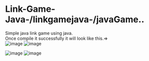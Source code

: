 # Link-Game-Java-/linkgamejava-/javaGame..
Simple java link game using java.                     
Once compile it successfully it will look like this.=>\
![image](https://user-images.githubusercontent.com/78581470/140455372-c3616b87-5424-4e60-a55d-139022731864.png)
![image](https://user-images.githubusercontent.com/78581470/140456630-c2d8f86c-b1cd-4996-a774-27413659a171.png)

![image](https://user-images.githubusercontent.com/78581470/140455446-c63f23db-f996-4573-81a7-be29871febc8.png)
![image](https://user-images.githubusercontent.com/78581470/140455579-6c2ffd3c-949f-4c52-b277-14bc5bcf6c8a.png)
